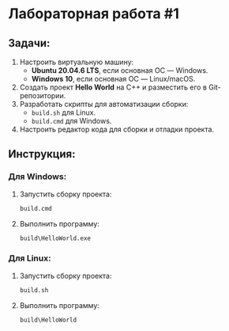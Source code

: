 # Лабораторная работа #1

## Задачи:

1. Настроить виртуальную машину:
   - **Ubuntu 20.04.6 LTS**, если основная ОС — Windows.
   - **Windows 10**, если основная ОС — Linux/macOS.
2. Создать проект **Hello World** на C++ и разместить его в Git-репозитории.
3. Разработать скрипты для автоматизации сборки:
   - `build.sh` для Linux.
   - `build.cmd` для Windows.
4. Настроить редактор кода для сборки и отладки проекта.

## Инструкция:

### Для Windows:

1. Запустить сборку проекта:
   ```cmd
   build.cmd
   ```
2. Выполнить программу:
   ```cmd
   build\HelloWorld.exe
   ```

### Для Linux:

1. Запустить сборку проекта:
   ```bash
   build.sh
   ```
2. Выполнить программу:
   ```bash
   build\HelloWorld
   ```
